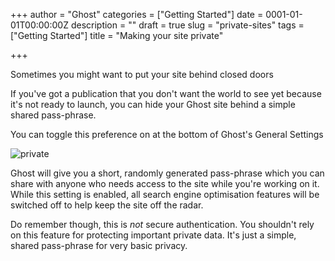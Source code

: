 +++
author = "Ghost"
categories = ["Getting Started"]
date = 0001-01-01T00:00:00Z
description = ""
draft = true
slug = "private-sites"
tags = ["Getting Started"]
title = "Making your site private"

+++

Sometimes you might want to put your site behind closed doors

If you've got a publication that you don't want the world to see yet because it's not ready to launch, you can hide your Ghost site behind a simple shared pass-phrase.

You can toggle this preference on at the bottom of Ghost's General Settings

![private](https://casper.ghost.org/v1.0.0/images/private.png)

Ghost will give you a short, randomly generated pass-phrase which you can share with anyone who needs access to the site while you're working on it. While this setting is enabled, all search engine optimisation features will be switched off to help keep the site off the radar.

Do remember though, this is *not* secure authentication. You shouldn't rely on this feature for protecting important private data. It's just a simple, shared pass-phrase for very basic privacy.